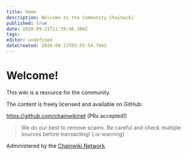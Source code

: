 ```yaml
---
title: Home
description: Welcome to the Community Chainwiki
published: true
date: 2020-09-21T11:59:46.306Z
tags: 
editor: undefined
dateCreated: 2020-08-13T05:55:54.766Z
---
```


# Welcome!
This wiki is a resource for the community.

The content is freely licensed and available on GitHub:

https://github.com/chainwikinet (PRs accepted!)

> We do our best to remove scams. Be careful and check multiple sources before transacting!
{.is-warning}


Administered by the [Chainwiki Network](https://meta.chainwiki.dev/).